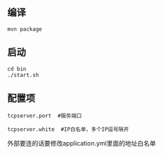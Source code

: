 ## 编译
```
mvn package
```
## 启动
```
cd bin
./start.sh
```
## 配置项

```
tcpserver.port  #服务端口

tcpserver.white  #IP白名单，多个IP逗号隔开
```

外部要连的话要修改application.yml里面的地址白名单


